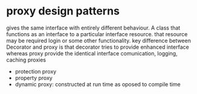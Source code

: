 # proxy design patterns
gives the same interface with entirely different behaviour.
A class that functions as an interface to a particular interface resource.
that resource may be required login or some other functionality.
key difference between Decorator and proxy is that decorator tries to provide 
enhanced interface whereas proxy provide the identical interface
comunication, logging, caching proxies
* protection proxy
* property proxy
* dynamic proxy: constructed at run time as oposed to compile time 
